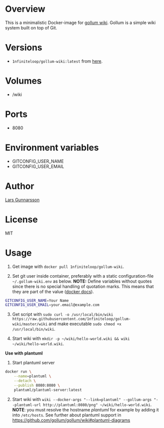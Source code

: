 # Overview

This is a minimalistic Docker-image for [gollum wiki](https://github.com/gollum/gollum). Gollum is a simple wiki system built on top of Git.

# Versions

* `1nfiniteloop/gollum-wiki:latest` from [here](https://github.com/1nfiniteloop/gollum-wiki).

# Volumes

* /wiki

# Ports

* 8080

# Environment variables


* GITCONFIG_USER_NAME
* GITCONFIG_USER_EMAIL


# Author

[Lars Gunnarsson](https://github.com/1nfiniteloop)

# License

MIT

# Usage

1. Get image with `docker pull 1nfiniteloop/gollum-wiki`.

2. Set git user inside container, preferably with a static configuration-file `~/.gollum-wiki.env` as below. **NOTE:** Define variables without quotes since there is no special handling of quotation marks. This means that they are part of the value ([docker docs]( https://docs.docker.com/compose/env-file/#syntax-rules)).
```bash
GITCONFIG_USER_NAME=Your Name
GITCONFIG_USER_EMAIL=your.email@example.com
```

3. Get script with `sudo curl -o /usr/local/bin/wiki https://raw.githubusercontent.com/1nfiniteloop/gollum-wiki/master/wiki` and make executable `sudo chmod +x /usr/local/bin/wiki`.

4. Start wiki with `mkdir -p ~/wiki/hello-world.wiki && wiki ~/wiki/hello-world.wiki`.

**Use with plantuml**

1. Start plantuml server
```bash
docker run \
    --name=plantuml \
    --detach \
    --publish 8080:8080 \
    plantuml/plantuml-server:latest
```

2. Start wiki with `wiki --docker-args "--link=plantuml" --gollum-args "--plantuml-url http://plantuml:8080/png" ~/wiki/hello-world.wiki`. **NOTE**: you must resolve the hostname *plantuml* for example by adding it into `/etc/hosts`. See further about plantuml support in https://github.com/gollum/gollum/wiki#plantuml-diagrams


